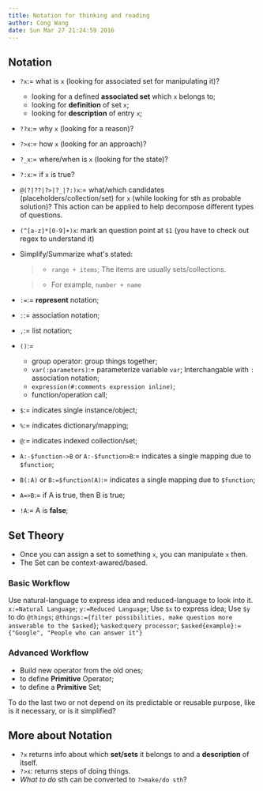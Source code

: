 ```yaml
---
title: Notation for thinking and reading
author: Cong Wang
date: Sun Mar 27 21:24:59 2016
---
```


## Notation

* `?x`:= what is `x` (looking for associated set for manipulating it)?
	* looking for a defined **associated set** which `x` belongs to;
	* looking for **definition** of set `x`;
	* looking for **description** of entry `x`; 
* `??x`:= why `x` (looking for a reason)? 
* `?>x`:= how `x` (looking for an approach)?
* `?_x`:= where/when is `x` (looking for the state)?
* `?:x`:= if `x` is true? 
* `@(?|??|?>|?_|?:)x`:= what/which candidates (placeholders/collection/set) for
  `x` (while looking for sth as probable solution)? This action can be applied to
  help decompose different types of questions.  
* `(^[a-z]*[0-9]+)x`: mark an question point at `$1` (you have to check out regex to
  understand it) 
* Simplify/Summarize what's stated:

	> * `range + items`; The items are usually sets/collections.

	> * For example, `number + name`

* `:=`:= **represent** notation;
* `:`:= association notation;
* `,`:= list notation;
* `()`:=
	* group operator: group things together;
	* `var(:parameters)`:= parameterize variable `var`; Interchangable with `:`
	  association notation;
	* `expression(#:comments expression inline)`;
	* function/operation call;
* `$`:= indicates single instance/object;
* `%`:= indicates dictionary/mapping;
* `@`:= indicates indexed collection/set;
* `A:-$function->B` or `A:-$function>B`:= indicates a single mapping due to `$function`;
* `B(:A)` or `B:=$function(A)`:= indicates a single mapping due to `$function`;
* `A=>B`:= if A is true, then B is true;
* `!A`:= A is **false**;

## Set Theory

* Once you can assign a set to something `x`, you can manipulate `x` then. 
* The Set can be context-awared/based.

### Basic Workflow

Use natural-language to express idea and reduced-language to look into it.
`x:=Natural Language`;
`y:=Reduced Language`;
Use `$x` to express idea;
Use `$y` to do `@things`;
`@things:={filter possibilities, make question more answerable to the $asked}`;
`%asked`:`query processor`;
`$asked{example}:={"Google", "People who can answer it"}`


### Advanced Workflow

* Build new operator from the old ones;
* to define **Primitive** Operator;
* to define a **Primitive** Set;

To do the last two or not depend on its predictable or reusable purpose, like is it
necessary, or is it simplified?

## More about Notation

* `?x` returns info about which **set/sets** it belongs to and a **description** of
  itself.
* `?>x`: returns steps of doing things.
* *What to do* sth can be converted to `?>make/do sth`?
